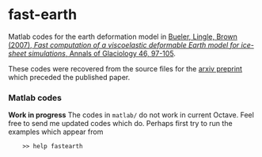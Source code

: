 # fast-earth

Matlab codes for the earth deformation model in [Bueler, Lingle, Brown (2007),
_Fast computation of a viscoelastic deformable Earth model for ice-sheet
simulations_, Annals of Glaciology 46, 97-105](https://doi.org/10.3189/172756407782871567).

These codes were recovered from the source files for the [arxiv preprint](https://arxiv.org/abs/physics/0606074)
which preceded the published paper.

### Matlab codes

**Work in progress**  The codes in `matlab/` do not work in current Octave.
Feel free to send me updated codes which do.  Perhaps first try to run the
examples which appear from

        >> help fastearth
